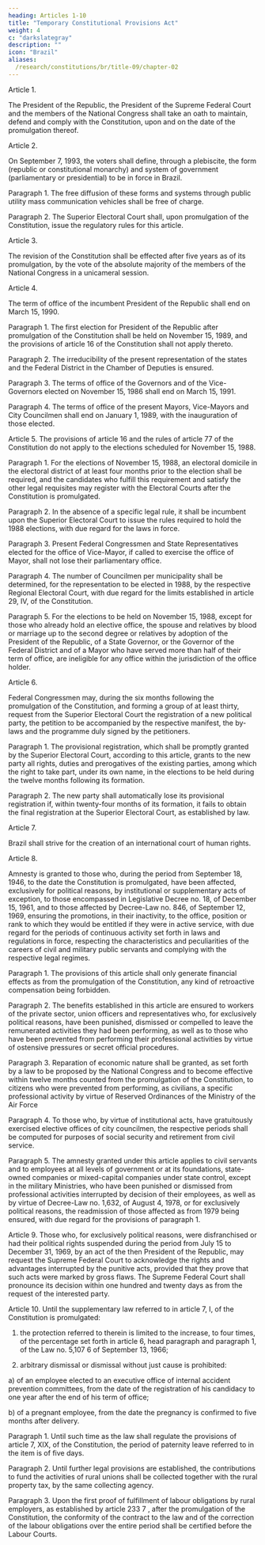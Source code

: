 ```yaml
---
heading: Articles 1-10
title: "Temporary Constitutional Provisions Act"
weight: 4
c: "darkslategray"
description: ""
icon: "Brazil"
aliases:
  /research/constitutions/br/title-09/chapter-02
---
```



Article 1.  

The President of the Republic, the President of the Supreme Federal Court and the members of the National Congress shall take an oath to maintain, defend and comply with the Constitution, upon and on the date of the promulgation thereof.


Article 2.

On September 7, 1993, the voters shall define, through a plebiscite, the form (republic or constitutional monarchy) and system of government (parliamentary or presidential) to be in force in Brazil.

Paragraph 1. The free diffusion of these forms and systems through public utility mass communication vehicles shall be free of charge. 

Paragraph 2. The Superior Electoral Court shall, upon promulgation of the Constitution, issue the regulatory rules for this article. 


Article 3.

The revision of the Constitution shall be effected after five years as of its promulgation, by the vote of the absolute majority of the members of the National Congress in a unicameral session.

Article 4.

The term of office of the incumbent President of the Republic shall end on March 15, 1990.

Paragraph 1. The first election for President of the Republic after promulgation of the Constitution shall be held on November 15, 1989, and the provisions of article 16 of the Constitution shall not apply thereto.

Paragraph 2. The irreducibility of the present representation of the states and the Federal District in the Chamber of Deputies is ensured. 

Paragraph 3. The terms of office of the Governors and of the Vice-Governors elected on November 15, 1986 shall end on March 15, 1991. 

Paragraph 4. The terms of office of the present Mayors, Vice-Mayors and City Councilmen shall end on January 1, 1989, with the inauguration of those elected.

Article 5. The provisions of article 16 and the rules of article 77 of the Constitution
do not apply to the elections scheduled for November 15, 1988.

Paragraph 1. For the elections of November 15, 1988, an electoral domicile in
the electoral district of at least four months prior to the election shall be required, and
the candidates who fulfill this requirement and satisfy the other legal requisites may
register with the Electoral Courts after the Constitution is promulgated.

Paragraph 2. In the absence of a specific legal rule, it shall be incumbent upon
the Superior Electoral Court to issue the rules required to hold the 1988 elections,
with due regard for the laws in force.

Paragraph 3. Present Federal Congressmen and State Representatives elected
for the office of Vice-Mayor, if called to exercise the office of Mayor, shall not lose
their parliamentary office.

Paragraph 4. The number of Councilmen per municipality shall be determined, for
the representation to be elected in 1988, by the respective Regional Electoral Court,
with due regard for the limits established in article 29, IV, of the Constitution.

Paragraph 5. For the elections to be held on November 15, 1988, except for those
who already hold an elective office, the spouse and relatives by blood or marriage
up to the second degree or relatives by adoption of the President of the Republic, of
a State Governor, or the Governor of the Federal District and of a Mayor who have
served more than half of their term of office, are ineligible for any office within the jurisdiction of the office holder.

Article 6.

Federal Congressmen may, during the six months following the
promulgation of the Constitution, and forming a group of at least thirty, request from
the Superior Electoral Court the registration of a new political party, the petition to
be accompanied by the respective manifest, the by-laws and the programme duly
signed by the petitioners.

Paragraph 1. The provisional registration, which shall be promptly granted by the
Superior Electoral Court, according to this article, grants to the new party all rights,
duties and prerogatives of the existing parties, among which the right to take part,
under its own name, in the elections to be held during the twelve months following
its formation.

Paragraph 2. The new party shall automatically lose its provisional registration
if, within twenty-four months of its formation, it fails to obtain the final registration
at the Superior Electoral Court, as established by law.

Article 7.

Brazil shall strive for the creation of an international court of human rights.

Article 8.

Amnesty is granted to those who, during the period from September 18,
1946, to the date the Constitution is promulgated, have been affected, exclusively
for political reasons, by institutional or supplementary acts of exception, to those
encompassed in Legislative Decree no. 18, of December 15, 1961, and to those
affected by Decree-Law no. 846, of September 12, 1969, ensuring the promotions,
in their inactivity, to the office, position or rank to which they would be entitled if
they were in active service, with due regard for the periods of continuous activity set
forth in laws and regulations in force, respecting the characteristics and peculiarities
of the careers of civil and military public servants and complying with the respective
legal regimes.

Paragraph 1. The provisions of this article shall only generate financial effects as from the promulgation of the Constitution, any kind of retroactive compensation being forbidden.

Paragraph 2. The benefits established in this article are ensured to workers of the private sector, union officers and representatives who, for exclusively political reasons, have been punished, dismissed or compelled to leave the remunerated activities they had been performing, as well as to those who have been prevented from performing their professional activities by virtue of ostensive pressures or secret official procedures.

Paragraph 3. Reparation of economic nature shall be granted, as set forth by a law to be proposed by the National Congress and to become effective within twelve months counted from the promulgation of the Constitution, to citizens who were prevented from performing, as civilians, a specific professional activity by virtue of Reserved Ordinances of the Ministry of the Air Force 

Paragraph 4. To those who, by virtue of institutional acts, have gratuitously exercised elective offices of city councilmen, the respective periods shall be computed for purposes of social security and retirement from civil service.

Paragraph 5. The amnesty granted under this article applies to civil servants and
to employees at all levels of government or at its foundations, state-owned companies
or mixed-capital companies under state control, except in the military Ministries, who
have been punished or dismissed from professional activities interrupted by decision
of their employees, as well as by virtue of Decree-Law no. 1,632, of August 4, 1978,
or for exclusively political reasons, the readmission of those affected as from 1979
being ensured, with due regard for the provisions of paragraph 1.

Article 9.  Those who, for exclusively political reasons, were disfranchised or had
their political rights suspended during the period from July 15 to December 31, 1969,
by an act of the then President of the Republic, may request the Supreme Federal Court
to acknowledge the rights and advantages interrupted by the punitive acts, provided
that they prove that such acts were marked by gross flaws.
The Supreme Federal Court shall pronounce its decision within
one hundred and twenty days as from the request of the interested party.

Article 10. Until the supplementary law referred to in article 7, I, of the Constitution is promulgated:

1. the protection referred to therein is limited to the increase, to four times,
of the percentage set forth in article 6, head paragraph and paragraph 1, of the Law
no. 5,107 6 of September 13, 1966;

2.  arbitrary dismissal or dismissal without just cause is prohibited:

a) of an employee elected to an executive office of internal accident prevention
committees, from the date of the registration of his candidacy to one year
after the end of his term of office;

b) of a pregnant employee, from the date the pregnancy is confirmed to five
months after delivery.

Paragraph 1. Until such time as the law shall regulate the provisions of article
7, XIX, of the Constitution, the period of paternity leave referred to in the item is of
five days.

Paragraph 2. Until further legal provisions are established, the contributions to
fund the activities of rural unions shall be collected together with the rural property
tax, by the same collecting agency.

Paragraph 3. Upon the first proof of fulfillment of labour obligations by rural
employers, as established by article 233 7 , after the promulgation of the Constitution,
the conformity of the contract to the law and of the correction of the labour obligations
over the entire period shall be certified before the Labour Courts.


<!-- Revoked by Act no. 7,839/89, which was in turn revoked by Act no. 8,036/1990. -->

